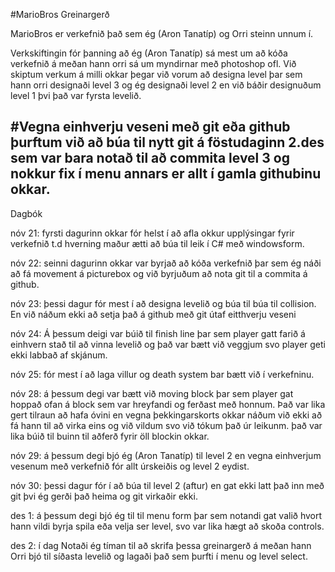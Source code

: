 #MarioBros Greinargerð

MarioBros er verkefnið það sem ég (Aron Tanatíp) og Orri steinn unnum í.

Verkskiftingin fór þanning að ég (Aron Tanatíp) sá mest um að kóða verkefnið á meðan hann orri sá um myndirnar með photoshop ofl. Við skiptum verkum á milli okkar þegar við vorum að designa level þar sem hann orri designaði level 3 og ég designaði level 2 en við báðir designuðum level 1 þvi það var fyrsta levelið.

#Vegna einhverju veseni með git eða github þurftum við að búa til nytt git á föstudaginn  2.des sem var bara notað til að commita level 3 og nokkur fix í menu annars er allt í gamla githubinu okkar.
-------------------------------------------------------------------------
Dagbók

nóv 21: fyrsti dagurinn okkar fór helst í að afla okkur upplýsingar fyrir verkefnið t.d hverning maður ætti að búa til leik í C# með windowsform.

nóv 22: seinni dagurinn okkar var byrjað að kóða verkefnið þar sem ég náði að fá movement á picturebox og við byrjuðum að nota git til a commita á github.

nóv 23: þessi dagur fór mest í að designa levelið og búa til búa til collision. En við náðum ekki að setja það á github með git útaf eitthverju veseni

nóv 24: Á þessum deigi var búið til finish line þar sem player gatt farið á einhvern stað til að vinna levelið og það var bætt við veggjum svo player geti ekki labbað af skjánum.

nóv 25: fór mest í að laga villur og death system bar bætt við í verkefninu.

nóv 28: á þessum degi var bætt við moving block þar sem player gat hoppað ofan á block sem var hreyfandi og ferðast með honnum. Það var lika gert tilraun að hafa óvini en vegna þekkingarskorts okkar náðum við ekki að fá hann til að virka eins og við vildum svo við tókum það úr leikunm. það var lika búið til buinn til aðferð fyrir öll blockin okkar.

nóv 29: á þessum degi bjó ég (Aron Tanatíp) til level 2 en vegna einhverjum vesenum með verkefnið fór allt úrskeiðis og level 2 eydist.

nóv 30: þessi dagur fór í að búa til level 2 (aftur) en gat ekki latt það inn með git þvi ég gerði það heima og git virkaðir ekki.

des 1: á þessum degi bjó ég til til menu form þar sem notandi gat valið hvort hann vildi byrja spila eða velja ser level, svo var lika hægt að skoða controls.

des 2: í dag Notaði ég tíman til að skrifa þessa greinargerð á meðan hann Orri bjó til síðasta levelið og lagaði það sem þurfti í menu og level select.

